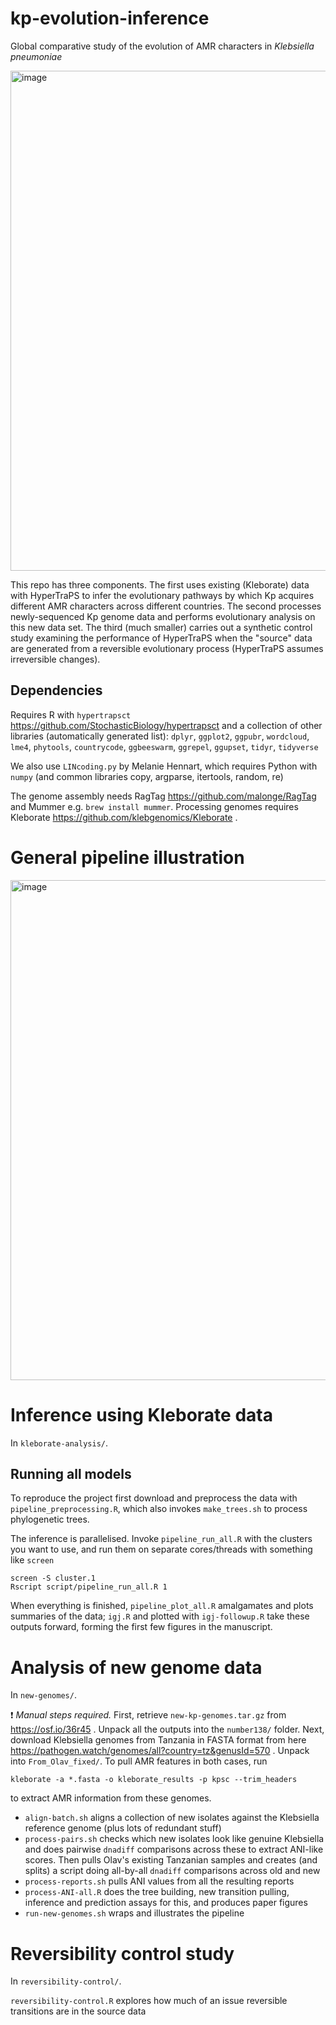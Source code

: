 # kp-evolution-inference

Global comparative study of the evolution of AMR characters in *Klebsiella pneumoniae*

<img width="800" alt="image" src="https://github.com/user-attachments/assets/c01b7130-6efd-418a-8724-98f657addc06" />

This repo has three components. The first uses existing (Kleborate) data with HyperTraPS to infer the evolutionary pathways by which Kp acquires different AMR characters across different countries. The second processes newly-sequenced Kp genome data and performs evolutionary analysis on this new data set. The third (much smaller) carries out a synthetic control study examining the performance of HyperTraPS when the "source" data are generated from a reversible evolutionary process (HyperTraPS assumes irreversible changes). 

## Dependencies

Requires R with `hypertrapsct` https://github.com/StochasticBiology/hypertrapsct and a collection of other libraries (automatically generated list): `dplyr`, `ggplot2`, `ggpubr`, `wordcloud`, `lme4`, `phytools`, `countrycode`, `ggbeeswarm`, `ggrepel`, `ggupset`, `tidyr`, `tidyverse`

We also use `LINcoding.py` by Melanie Hennart, which requires Python with `numpy` (and common libraries copy, argparse, itertools, random, re)

The genome assembly needs RagTag https://github.com/malonge/RagTag and Mummer e.g. `brew install mummer`. Processing genomes requires Kleborate https://github.com/klebgenomics/Kleborate .

# General pipeline illustration

<img width="800" alt="image" src="https://github.com/user-attachments/assets/6b6840c4-9a5f-4c4c-8a92-751b4e382ded" />

# Inference using Kleborate data 

In `kleborate-analysis/`.

## Running all models

To reproduce the project first download and preprocess the data with `pipeline_preprocessing.R`, which also invokes `make_trees.sh` to process phylogenetic trees.

The inference is parallelised. Invoke `pipeline_run_all.R` with the clusters you want to use, and run them on separate cores/threads with something like `screen`

```
screen -S cluster.1
Rscript script/pipeline_run_all.R 1
```

When everything is finished, `pipeline_plot_all.R` amalgamates and plots summaries of the data; `igj.R` and plotted with `igj-followup.R` take these outputs forward, forming the first few figures in the manuscript.

# Analysis of new genome data 

In `new-genomes/`.

❗ _Manual steps required._ First, retrieve `new-kp-genomes.tar.gz` from https://osf.io/36r45 .  Unpack all the outputs into the `number138/` folder. Next, download Klebsiella genomes from Tanzania in FASTA format from here https://pathogen.watch/genomes/all?country=tz&genusId=570 . Unpack into `From_Olav_fixed/`. To pull AMR features in both cases, run

```
kleborate -a *.fasta -o kleborate_results -p kpsc --trim_headers
```

to extract AMR information from these genomes. 

* `align-batch.sh` aligns a collection of new isolates against the Klebsiella reference genome (plus lots of redundant stuff)
* `process-pairs.sh` checks which new isolates look like genuine Klebsiella and does pairwise `dnadiff` comparisons across these to extract ANI-like scores. Then pulls Olav's existing Tanzanian samples and creates (and splits) a script doing all-by-all `dnadiff` comparisons across old and new
* `process-reports.sh` pulls ANI values from all the resulting reports
* `process-ANI-all.R` does the tree building, new transition pulling, inference and prediction assays for this, and produces paper figures
* `run-new-genomes.sh` wraps and illustrates the pipeline

# Reversibility control study 

In `reversibility-control/`.

`reversibility-control.R` explores how much of an issue reversible transitions are in the source data


